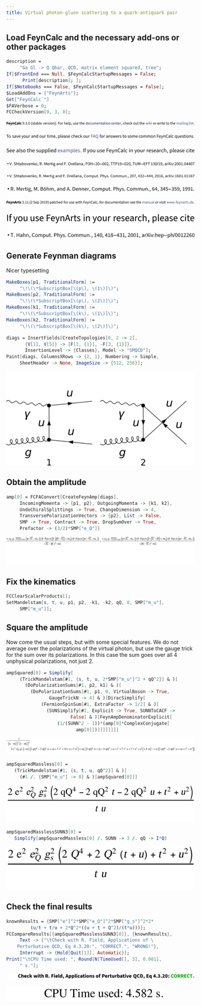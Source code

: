```yaml
---
title: Virtual photon-gluon scattering to a quark-antiquark pair
---
```



## Load FeynCalc and the necessary add-ons or other packages

```mathematica
description = 
     "Ga Gl -> Q Qbar, QCD, matrix element squared, tree"; 
If[$FrontEnd === Null, $FeynCalcStartupMessages = False; 
      Print[description]; ]; 
If[$Notebooks === False, $FeynCalcStartupMessages = False]; 
$LoadAddOns = {"FeynArts"}; 
Get["FeynCalc`"]
$FAVerbose = 0; 
FCCheckVersion[9, 3, 0]; 
```

![0qnnh03rto7wq](img/0qnnh03rto7wq.svg)

![02tqcun616cas](img/02tqcun616cas.svg)

![0j973yme4iv1e](img/0j973yme4iv1e.svg)

![1gj07ff4c9vo9](img/1gj07ff4c9vo9.svg)

![0yl3w9146i37j](img/0yl3w9146i37j.svg)

![173evn30flup4](img/173evn30flup4.svg)

![1qo4z5not0lhy](img/1qo4z5not0lhy.svg)

![0liutpchexhmt](img/0liutpchexhmt.svg)

![145baygm4jppw](img/145baygm4jppw.svg)

## Generate Feynman diagrams

Nicer typesetting

```mathematica
MakeBoxes[p1, TraditionalForm] := 
     "\!\(\*SubscriptBox[\(p\), \(1\)]\)"; 
MakeBoxes[p2, TraditionalForm] := 
     "\!\(\*SubscriptBox[\(p\), \(2\)]\)"; 
MakeBoxes[k1, TraditionalForm] := 
     "\!\(\*SubscriptBox[\(k\), \(1\)]\)"; 
MakeBoxes[k2, TraditionalForm] := 
     "\!\(\*SubscriptBox[\(k\), \(2\)]\)"; 
```

```mathematica
diags = InsertFields[CreateTopologies[0, 2 -> 2], 
       {V[1], V[5]} -> {F[3, {1}], -F[3, {1}]}, 
       InsertionLevel -> {Classes}, Model -> "SMQCD"]; 
Paint[diags, ColumnsXRows -> {2, 1}, Numbering -> Simple, 
     SheetHeader -> None, ImageSize -> {512, 256}]; 
```

![0escq6x6d0p70](img/0escq6x6d0p70.svg)

## Obtain the amplitude

```mathematica
amp[0] = FCFAConvert[CreateFeynAmp[diags], 
     IncomingMomenta -> {p1, p2}, OutgoingMomenta -> {k1, k2}, 
     UndoChiralSplittings -> True, ChangeDimension -> 4, 
     TransversePolarizationVectors -> {p2}, List -> False, 
     SMP -> True, Contract -> True, DropSumOver -> True, 
     Prefactor -> (3/2)*SMP["e_Q"]]
```

![1qvjhly7zf1y1](img/1qvjhly7zf1y1.svg)

## Fix the kinematics

```mathematica
FCClearScalarProducts[]; 
SetMandelstam[s, t, u, p1, p2, -k1, -k2, qQ, 0, SMP["m_u"], 
     SMP["m_u"]]; 
```

## Square the amplitude

Now come the usual steps, but with some special features. We do not average over the polarizations of the virtual photon, but use the gauge trick for the sum over its polarizations. In this case the sum goes over all 4 unphysical polarizations,  not just 2.

```mathematica
ampSquared[0] = Simplify[
     (TrickMandelstam[#1, {s, t, u, 2*SMP["m_u"]^2 + qQ^2}] & )[
       (DoPolarizationSums[#1, p2, k1] & )[
         (DoPolarizationSums[#1, p1, 0, VirtualBoson -> True, 
                GaugeTrickN -> 4] & )[DiracSimplify[
             (FermionSpinSum[#1, ExtraFactor -> 1/2] & )[
               (SUNSimplify[#1, Explicit -> True, SUNNToCACF -> 
                        False] & )[FeynAmpDenominatorExplicit[
                   (1/(SUNN^2 - 1))*(amp[0]*ComplexConjugate[
                          amp[0]])]]]]]]]]
```

![00vo3yh5tlxcu](img/00vo3yh5tlxcu.svg)

```mathematica
ampSquaredMassless[0] = 
   (TrickMandelstam[#1, {s, t, u, qQ^2}] & )[
     (#1 /. {SMP["m_u"] -> 0} & )[ampSquared[0]]]
```

![0avsj8vnlqh3l](img/0avsj8vnlqh3l.svg)

```mathematica
ampSquaredMasslessSUNN3[0] = 
   Simplify[ampSquaredMassless[0] /. SUNN -> 3 /. qQ -> I*Q]
```

![1vybh7f4bwszw](img/1vybh7f4bwszw.svg)

## Check the final results

```mathematica
knownResults = {SMP["e"]^2*SMP["e_Q"]^2*SMP["g_s"]^2*2*
         (u/t + t/u + 2*Q^2*((u + t + Q^2)/(t*u)))}; 
FCCompareResults[{ampSquaredMasslessSUNN3[0]}, {knownResults}, 
     Text -> {"\tCheck with R. Field, Applications of \
    Perturbative QCD, Eq 4.3.20:", "CORRECT.", "WRONG!"}, 
     Interrupt -> {Hold[Quit[1]], Automatic}]; 
Print["\tCPU Time used: ", Round[N[TimeUsed[], 3], 0.001], 
     " s."]; 
```

![06vfk3l7r16os](img/06vfk3l7r16os.svg)

![0z4v58vogntzj](img/0z4v58vogntzj.svg)